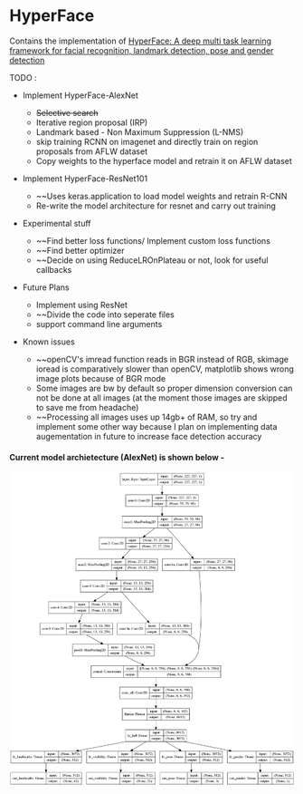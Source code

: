 # HyperFace
Contains the implementation of [HyperFace: A deep multi task learning framework for facial recognition, landmark detection, pose and gender detection](https://arxiv.org/pdf/1603.01249.pdf)

TODO :
- Implement HyperFace-AlexNet
    - ~~Selective search~~
    - Iterative region proposal (IRP)
    - Landmark based - Non Maximum Suppression (L-NMS)
    - skip training RCNN on imagenet and directly train on region proposals from AFLW dataset
    - Copy weights to the hyperface model and retrain it on AFLW dataset

- Implement HyperFace-ResNet101
    - ~~Uses keras.application to load model weights and retrain R-CNN
    - Re-write the model architecture for resnet and carry out training

- Experimental stuff
    - ~~Find better loss functions/ Implement custom loss functions
    - ~~Find better optimizer
    - ~~Decide on using ReduceLROnPlateau or not, look for useful callbacks

- Future Plans
    - Implement using ResNet
    - ~~Divide the code into seperate files
    - support command line arguments

- Known issues
    - ~~openCV's imread function reads in BGR instead of RGB, skimage ioread is comparatively slower than openCV, matplotlib shows wrong image plots because of BGR mode
    - Some images are bw by default so proper dimension conversion can not be done at all images (at the moment those images are skipped to save me from headache)
    - ~~Processing all images uses up 14gb+ of RAM, so try and implement some other way because I plan on implementing data augementation in future to increase face detection accuracy


#### Current model archietecture (AlexNet) is shown below -
![HyperFace AlexNet](https://github.com/ashishtrivedi16/HyperFace/blob/master/model.png)
